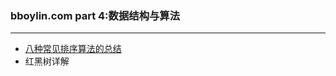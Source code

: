 ### bboylin.com part 4:数据结构与算法
---
* [八种常见排序算法的总结](https://github.com/bboylin/bboylin.github.io/tree/master/part4/sort.md)
* 红黑树详解